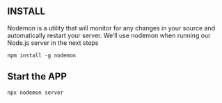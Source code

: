 ## INSTALL

Nodemon is a utility that will monitor for any changes in your source and automatically restart your server. We’ll use nodemon when running our Node.js server in the next steps

```
npm install -g nodemon
```


## Start the APP

```
npx nodemon server
```
